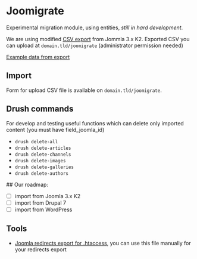 # Joomigrate

Experimental migration module, using entities, *still in hard development*.

We are using modified [CSV export](http://www.individual-it.net/en/Instructions-for-K2-Import-Component.html) from Jommla 3.x K2.
Exported CSV you can upload at `domain.tld/joomigrate` (administrator permission needed)

[Example data from export](https://docs.google.com/spreadsheets/d/1UBDXlM2a7vT4wiriP7zhSmgu_1F8ehrTRjZwVVgwD5Y/edit?usp=sharing)

## Import

Form for upload CSV file is available on `domain.tld/joomigrate`.

## Drush commands

For develop and testing useful functions which can delete only imported content (you must have field_joomla_id)

- `drush delete-all`
- `drush delete-articles`
- `drush delete-channels`
- `drush delete-images`
- `drush delete-galleries`
- `drush delete-authors`

## Our roadmap:

- [ ] import from Joomla 3.x K2
- [ ] import from Drupal 7
- [ ] import from WordPress

## Tools
- [Joomla redirects export for .htaccess](/tools/joomla_redirects.php), you can use this file manually for your redirects export
